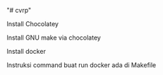 "# cvrp" 

Install Chocolatey

Install GNU make via chocolatey

Install docker

Instruksi command buat run docker ada di Makefile
